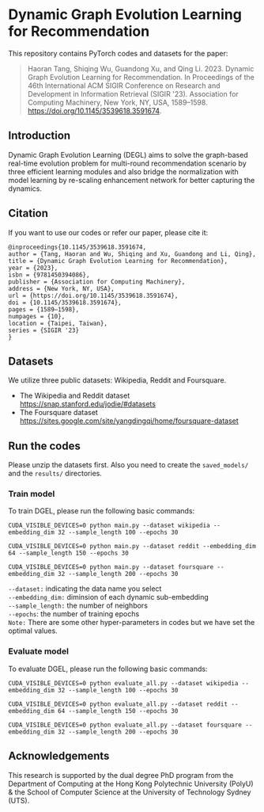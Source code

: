 # Dynamic Graph Evolution Learning for Recommendation
This repository contains PyTorch codes and datasets for the paper:
>Haoran Tang, Shiqing Wu, Guandong Xu, and Qing Li. 2023. Dynamic Graph Evolution Learning for Recommendation. In Proceedings of the 46th International ACM SIGIR Conference on Research and Development in Information Retrieval (SIGIR '23). Association for Computing Machinery, New York, NY, USA, 1589–1598. https://doi.org/10.1145/3539618.3591674.

## Introduction
Dynamic Graph Evolution Learning (DEGL) aims to solve the graph-based real-time evolution problem for multi-round recommendation scenario by three efficient learning modules and also bridge the normalization with model learning by re-scaling enhancement network for better capturing the dynamics.

## Citation
If you want to use our codes or refer our paper, please cite it:
```
@inproceedings{10.1145/3539618.3591674,
author = {Tang, Haoran and Wu, Shiqing and Xu, Guandong and Li, Qing},
title = {Dynamic Graph Evolution Learning for Recommendation},
year = {2023},
isbn = {9781450394086},
publisher = {Association for Computing Machinery},
address = {New York, NY, USA},
url = {https://doi.org/10.1145/3539618.3591674},
doi = {10.1145/3539618.3591674},
pages = {1589–1598},
numpages = {10},
location = {Taipei, Taiwan},
series = {SIGIR '23}
}
```

## Datasets
We utilize three public datasets: Wikipedia, Reddit and Foursquare.
* The Wikipedia and Reddit dataset
<br> https://snap.stanford.edu/jodie/#datasets
* The Foursquare dataset
<br> https://sites.google.com/site/yangdingqi/home/foursquare-dataset

## Run the codes
Please unzip the datasets first. Also you need to create the `saved_models/` and the `results/` directories.
### Train model
To train DGEL, please run the following basic commands:
```
CUDA_VISIBLE_DEVICES=0 python main.py --dataset wikipedia --embedding_dim 32 --sample_length 100 --epochs 30
```
```
CUDA_VISIBLE_DEVICES=0 python main.py --dataset reddit --embedding_dim 64 --sample_length 150 --epochs 30
```
```
CUDA_VISIBLE_DEVICES=0 python main.py --dataset foursquare --embedding_dim 32 --sample_length 200 --epochs 30
```
`--dataset:` indicating the data name you select
<br>`--embedding_dim:` diminsion of each dynamic sub-embedding
<br>`--sample_length:` the number of neighbors
<br>`--epochs`: the number of training epochs
<br>`Note:` There are some other hyper-parameters in codes but we have set the optimal values.
### Evaluate model
To evaluate DGEL, please run the following basic commands:
```
CUDA_VISIBLE_DEVICES=0 python evaluate_all.py --dataset wikipedia --embedding_dim 32 --sample_length 100 --epochs 30
```
```
CUDA_VISIBLE_DEVICES=0 python evaluate_all.py --dataset reddit --embedding_dim 64 --sample_length 150 --epochs 30
```
```
CUDA_VISIBLE_DEVICES=0 python evaluate_all.py --dataset foursquare --embedding_dim 32 --sample_length 200 --epochs 30
```

## Acknowledgements
This research is supported by the dual degree PhD program from the Department of Computing at the Hong Kong Polytechnic University (PolyU) & the School of Computer Science at the University of Technology Sydney (UTS).
